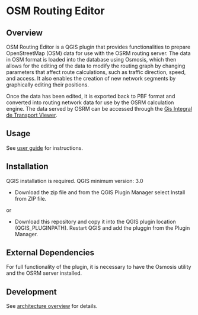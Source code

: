 # OSM Routing Editor
## Overview
OSM Routing Editor is a QGIS plugin that provides functionalities to prepare OpenStreetMap (OSM) data for use with the OSRM routing server. The data in OSM format is loaded into the database using Osmosis, which then allows for the editing of the data to modify the routing graph by changing parameters that affect route calculations, such as traffic direction, speed, and access. It also enables the creation of new network segments by graphically editing their positions.

Once the data has been edited, it is exported back to PBF format and converted into routing network data for use by the OSRM calculation engine. The data served by OSRM can be accessed through the [Gis Integral de Transport Viewer](https://github.com/tuskjant/gis_transport_visor).


## Usage
See [user guide](/docs/usage.md) for instructions.

## Installation
QGIS installation is required. QGIS minimum version: 3.0
+ Download the zip file and from the QGIS Plugin Manager select Install from ZIP file.

or

+ Download this repository and copy it into the QGIS plugin location (QGIS_PLUGINPATH). Restart QGIS and add the pluggin from the Plugin Manager. 

## External Dependencies
For full functionality of the plugin, it is necessary to have the Osmosis utility and the OSRM server installed.

## Development
See [architecture overview](/docs/architecture-overview.md) for details.